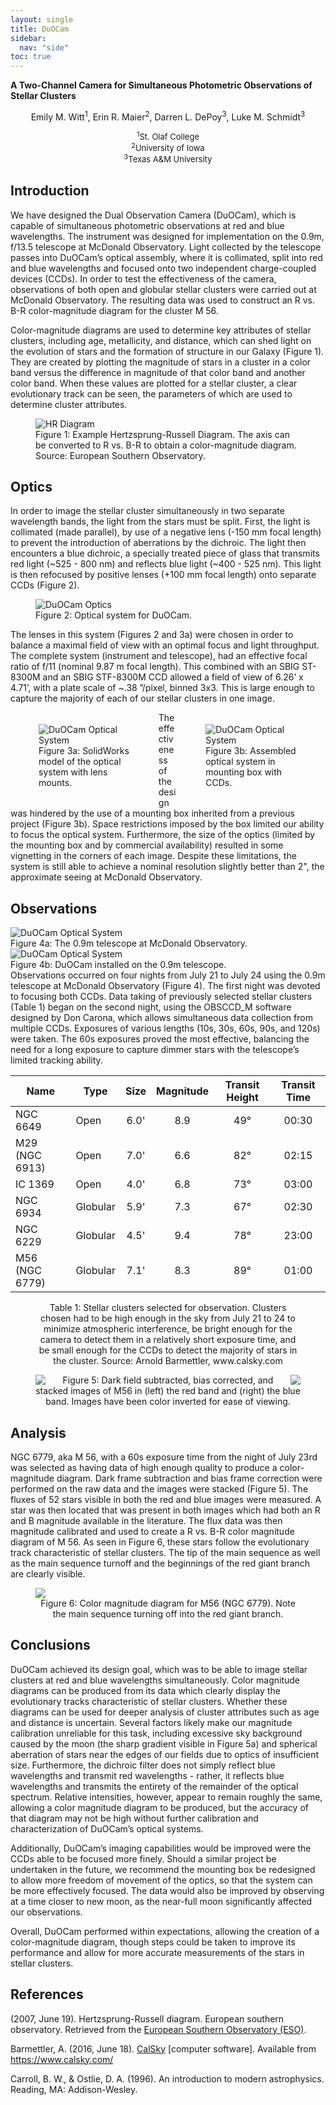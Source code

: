 ```yaml
---
layout: single
title: DuOCam
sidebar:
  nav: "side"
toc: true
---
```

**A Two-Channel Camera for Simultaneous Photometric Observations of Stellar Clusters**

<div style="float:center;margin:auto;max-width:99%;text-align:center;">
  Emily M. Witt<sup>1</sup>, Erin R. Maier<sup>2</sup>, Darren L. DePoy<sup>3</sup>, Luke M. Schmidt<sup>3</sup>
  <div style="float:center;margin:auto;font-size:small;max-width:98%;padding-top:1em">
    <sup>1</sup>St. Olaf College<br>
    <sup>2</sup>University of Iowa<br>
    <sup>3</sup>Texas A&amp;M University<br>
  </div>
</div>

## Introduction
We have designed the Dual Observation Camera (DuOCam), which is capable of simultaneous photometric observations at red and blue wavelengths. The instrument was designed for implementation on the 0.9m, f/13.5  telescope at McDonald Observatory. Light collected by the telescope passes into DuOCam’s optical assembly, where it is collimated, split into red and blue wavelengths and focused onto two independent charge-coupled devices (CCDs). In order to test the effectiveness of the camera, observations of both open and globular stellar clusters were carried out at McDonald Observatory. The resulting data was used to construct an R vs. B-R color-magnitude diagram for the cluster M 56.

Color-magnitude diagrams are used to determine key attributes of stellar clusters, including age, metallicity, and distance, which can shed light on the evolution of stars and the formation of structure in our Galaxy (Figure 1). They are created by plotting the magnitude of stars in a cluster in a color band versus the difference in magnitude of that color band and another color band. When these values are plotted for a stellar cluster, a clear evolutionary track can be seen, the parameters of which are used to determine cluster attributes.

<figure>
  <img src="../assets/hrdiag.png" alt="HR Diagram">
  <figcaption>Figure 1: Example Hertzsprung-Russell Diagram. The axis can be converted to R vs. B-R to obtain a color-magnitude diagram. Source: European Southern Observatory.</figcaption>
</figure>

## Optics
In order to image the stellar cluster simultaneously in two separate wavelength bands, the light from the stars must be split. First, the light is collimated (made parallel), by use of a negative lens (-150 mm focal length) to prevent the introduction of aberrations by the dichroic. The light then encounters a blue dichroic, a specially treated piece of glass that transmits red light (~525 - 800 nm) and reflects blue light (~400 - 525 nm). This light is then refocused by positive lenses (+100 mm focal length) onto separate CCDs (Figure 2).

<figure>
  <img src="../assets/duooptics.png" alt="DuOCam Optics">
  <figcaption>Figure 2: Optical system for DuOCam.</figcaption>
</figure>

The lenses in this system (Figures 2 and 3a) were chosen in order to balance a maximal field of view with an optimal focus and light throughput. The complete system (instrument and telescope), had an effective focal ratio of f/11 (nominal 9.87 m focal length). This combined with an SBIG ST-8300M and an SBIG STF-8300M CCD allowed a field of view of 6.26’ x 4.71’, with a plate scale of ~.38 ”/pixel, binned 3x3. This is large enough to capture the majority of each of our stellar clusters in one image.
<div class="clearfix" />
<div style="margin: 5px; float: left;max-width:45%;">
<figure>
  <img src="../assets/duo7.png" alt="DuOCam Optical System">
  <figcaption>Figure 3a: SolidWorks model of the optical system with lens mounts.</figcaption>
</figure>
</div>
<div style="margin: 5px; float: right;max-width:45%;">
<figure>
  <img src="../assets/duo8.jpg" alt="DuOCam Optical System">
  <figcaption>Figure 3b: Assembled optical system in mounting box with CCDs.</figcaption>
</figure>
</div>
<div class="clearfix" />
The effectiveness of the design was hindered by the use of a mounting box inherited from a previous project (Figure 3b). Space restrictions imposed by the box limited our ability to focus the optical system. Furthermore, the size of the optics (limited by the mounting box and by commercial availability) resulted in some vignetting in the corners of each image. Despite these limitations, the system  is still able to achieve a nominal resolution slightly better than 2", the approximate seeing at McDonald Observatory.

## Observations
<div class="clearfix" />
<div style="margin:auto;">
<div style="margin:auto;">
<figure style="margin:auto;">
  <img src="../assets/duo9.jpg" alt="DuOCam Optical System" style="max-width:55%;">
  <figcaption>Figure 4a: The 0.9m telescope at McDonald Observatory.</figcaption>
</figure>
</div>
<div style="margin:auto;">
<figure style="margin:auto;">
  <img src="../assets/duo10.jpg" alt="DuOCam Optical System" style="max-width:45%;">
  <figcaption>Figure 4b: DuOCam installed on the 0.9m telescope.</figcaption>
</figure>
</div>
</div>
<div class="clearfix" />
Observations occurred on four nights from July 21 to July 24 using the 0.9m telescope at McDonald Observatory (Figure 4). The first night was devoted to focusing both CCDs. Data taking of previously selected stellar clusters (Table 1) began on the second night, using the OBSCCD_M software designed by Don Carona, which allows simultaneous data collection from multiple CCDs. Exposures of various lengths (10s, 30s, 60s, 90s, and 120s) were taken. The 60s exposures proved the most effective, balancing the need for a long exposure to capture dimmer stars with the telescope’s limited tracking ability.  

|Name|Type|Size|Magnitude|Transit Height|Transit Time|
|------|------|:------:|:------:|:------:|:------:|
|NGC 6649|Open|6.0'|8.9|49°|00:30|
|M29 (NGC 6913)|Open|7.0'|6.6|82°|02:15|
|IC 1369|Open|4.0'|6.8|73°|03:00|
|NGC 6934|Globular|5.9'|7.3|67°|02:30|
|NGC 6229|Globular|4.5'|9.4|78°|23:00|
|M56 (NGC 6779)|Globular|7.1'|8.3|89°|01:00|

<figure>
<figcaption><center>Table 1: Stellar clusters selected for observation. Clusters chosen had to be high enough in the sky from July 21 to 24 to minimize atmospheric interference, be bright enough for the camera to detect them in a relatively short exposure time, and be small enough for the CCDs to detect the majority of stars in the cluster. Source: Arnold Barmettler, www.calsky.com</center></figcaption>
</figure>
<figure>
  <div style="margin:auto"><img src="../assets/image00.png" style="float:left;max-width:48%"><img src="../assets/image01.png" style="float:right;max-width:48%"></div>
  <figcaption><center>Figure 5: Dark field subtracted, bias corrected, and stacked images of M56 in (left) the red band and (right) the blue band. Images have been color inverted for ease of viewing.</center></figcaption>
</figure>

## Analysis
NGC 6779, aka M 56, with a 60s exposure time from the night of July 23rd was selected as having data of high enough quality to produce a color-magnitude diagram. Dark frame subtraction and bias frame correction were performed on the raw data and the images were stacked (Figure 5). The fluxes of 52 stars visible in both the red and blue images were measured. A star was then located that was present in both images which had both an R and B magnitude available in the literature. The flux data was then magnitude calibrated and used to create a R vs. B-R color magnitude diagram of M 56. As seen in Figure 6, these stars follow the evolutionary track characteristic of stellar clusters. The tip of the main sequence as well as the main sequence turnoff and the beginnings of the red giant branch are clearly visible.  
<figure style="padding-top:-10em">
  <img src="../assets/image03.jpg">
  <figcaption><center>Figure 6: Color magnitude diagram for M56 (NGC 6779). Note the main sequence turning off into the red giant branch.</center></figcaption>
</figure>

## Conclusions
DuOCam achieved its design goal, which was to be able to image stellar clusters at red and blue wavelengths simultaneously. Color magnitude diagrams can be produced from its data which clearly display the evolutionary tracks characteristic of stellar clusters. Whether these diagrams can be used for deeper analysis of cluster attributes such as age and distance is uncertain. Several factors likely make our magnitude calibration unreliable for this task, including excessive sky background caused by the moon (the sharp gradient visible in Figure 5a) and spherical aberration of stars near the edges of our fields due to optics of insufficient size. Furthermore, the dichroic filter does not simply reflect blue wavelengths and transmit red wavelengths - rather, it reflects blue wavelengths and transmits the entirety of the remainder of the optical spectrum. Relative intensities, however, appear to remain roughly the same, allowing a color magnitude diagram to be produced, but the accuracy of that diagram may not be high without further calibration and characterization of DuOCam’s optical systems.

Additionally, DuOCam’s imaging capabilities would be improved were the CCDs able to be focused more finely. Should a similar project be undertaken in the future, we recommend the mounting box be redesigned to allow more freedom of movement of the optics, so that the system can be more effectively focused. The data would also be improved by observing at a time closer to new moon, as the near-full moon significantly affected our observations.

Overall, DuOCam performed within expectations, allowing the creation of a color-magnitude diagram, though steps could be taken to improve its performance and allow for more accurate measurements of the stars in stellar clusters.

## References
(2007, June 19). Hertzsprung-Russell diagram. European southern observatory. Retrieved from the [European Southern Observatory (ESO)](https://www.eso.org/public/images/eso0728c/).  

Barmettler, A. (2016, June 18). [CalSky](https://www.calsky.com/) [computer software].
Available from https://www.calsky.com/  

Carroll, B. W., &amp; Ostlie, D. A. (1996). An introduction to modern astrophysics. Reading, MA: Addison-Wesley.
